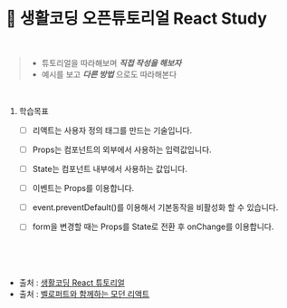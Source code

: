 # 🤔 생활코딩 오픈튜토리얼 React Study 

<br />

>   * 튜토리얼을 따라해보며 _**직접 작성을 해보자**_
>   * 예시를 보고 _**다른 방법**_ 으로도 따라해본다

<br />

1. 학습목표

    * [ ] 리액트는 사용자 정의 태그를 만드는 기술입니다.
    * [ ] Props는 컴포넌트의 외부에서 사용하는 입력값입니다.
    * [ ] State는 컴포넌트 내부에서 사용하는 값입니다.
    * [ ] 이벤트는 Props를 이용합니다.
    * [ ] event.preventDefault()를 이용해서 기본동작을 비활성화 할 수 있습니다.
    * [ ] form을 변경할 때는 Props를 State로 전환 후 onChange를 이용합니다.


<br />
<br />
<br />


- 출처 :  [생활코딩 React 튜토리얼](https://www.opentutorials.org/course/4900)
- 출처 :  [벨로퍼트와 함께하는 모던 리액트](https://react.vlpt.us/)